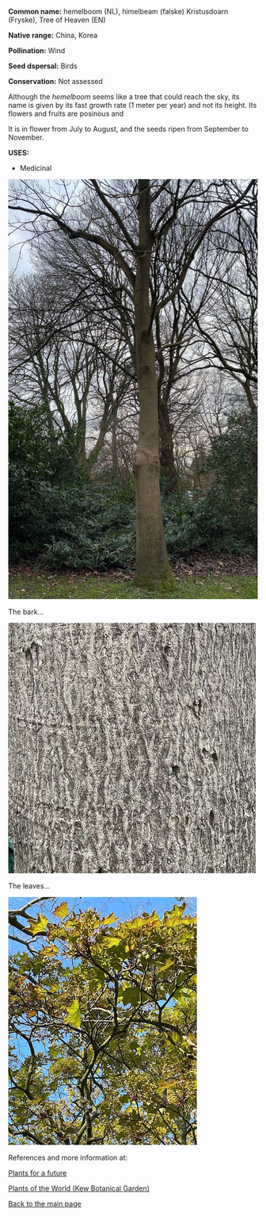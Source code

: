 **Common name:** hemelboom (NL), himelbeam (falske) Kristusdoarn (Fryske), Tree of Heaven (EN)


<!--more-->
**Native range:** China, Korea

**Pollination:** Wind

**Seed dspersal:** Birds

**Conservation:** Not assessed

Although the _hemelboom_ seems like a tree that could reach the sky, its name is given by its fast growth rate (1 meter per year) and not its height. Its flowers and fruits are posinous and 

It is in flower from July to August, and the seeds ripen from September to November.

**USES:**

- Medicinal

![ailanthus altissima](https://raw.githubusercontent.com/carolxgl/TreeLibrary/gh-pages/images/ailalt.jpeg)

The bark...

![ailanthus altissima](https://raw.githubusercontent.com/carolxgl/TreeLibrary/gh-pages/images/ailaltB.jpeg)

The leaves...

![ailanthus altissima](https://raw.githubusercontent.com/carolxgl/TreeLibrary/gh-pages/images/ailaltL.jpeg)

References and more information at:

[Plants for a future](https://pfaf.org/user/Plant.aspx?LatinName=Ailanthus+altissima)

[Plants of the World (Kew Botanical Garden)](https://powo.science.kew.org/taxon/urn:lsid:ipni.org:names:77227884-1)

[Back to the main page](https://carolxgl.github.io/TreeLibrary/)
